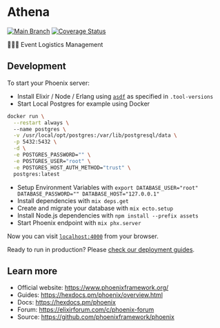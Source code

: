 # Athena

[![Main Branch](https://github.com/athena-logistics/athena-backend/actions/workflows/branch_main.yml/badge.svg)](https://github.com/athena-logistics/athena-backend/actions/workflows/branch_main.yml)
[![Coverage Status](https://coveralls.io/repos/github/athena-logistics/athena-backend/badge.svg?branch=main)](https://coveralls.io/github/athena-logistics/athena-backend?branch=main)

:beer::tropical_drink::wine_glass: Event Logistics Management

## Development

To start your Phoenix server:

  * Install Elixir / Node / Erlang using [`asdf`](https://asdf-vm.com/) as specified in `.tool-versions`
  * Start Local Postgres for example using Docker
```bash
docker run \
  --restart always \                                                                  
  --name postgres \
  -v /usr/local/opt/postgres:/var/lib/postgresql/data \
  -p 5432:5432 \
  -d \
  -e POSTGRES_PASSWORD="" \
  -e POSTGRES_USER="root" \
  -e POSTGRES_HOST_AUTH_METHOD="trust" \
  postgres:latest
```
  * Setup Environment Variables with `export DATABASE_USER="root" DATABASE_PASSWORD="" DATABASE_HOST="127.0.0.1"`
  * Install dependencies with `mix deps.get`
  * Create and migrate your database with `mix ecto.setup`
  * Install Node.js dependencies with `npm install --prefix assets`
  * Start Phoenix endpoint with `mix phx.server`

Now you can visit [`localhost:4000`](http://localhost:4000) from your browser.

Ready to run in production? Please [check our deployment guides](https://hexdocs.pm/phoenix/deployment.html).

## Learn more

  * Official website: https://www.phoenixframework.org/
  * Guides: https://hexdocs.pm/phoenix/overview.html
  * Docs: https://hexdocs.pm/phoenix
  * Forum: https://elixirforum.com/c/phoenix-forum
  * Source: https://github.com/phoenixframework/phoenix

